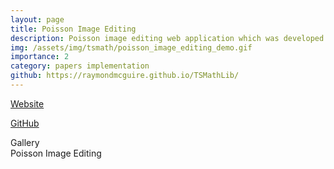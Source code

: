 ```yaml
---
layout: page
title: Poisson Image Editing
description: Poisson image editing web application which was developed by TSMathLib
img: /assets/img/tsmath/poisson_image_editing_demo.gif
importance: 2
category: papers implementation
github: https://raymondmcguire.github.io/TSMathLib/
---
```

<a href="https://raymondmcguire.github.io/TSMathLib/" target="_blank" title="TSMathLib">Website</a>

<a href="https://github.com/RaymondMcGuire/TSMathLib/" target="_blank" title="TSMathLib">GitHub</a>

<div class="caption">
    Gallery
</div>
<div class="row justify-content-sm-center">
    <div class="col-sm-6 mt-3 mt-md-0">
        <img class="img-fluid rounded z-depth-1" src="{{ '/assets/img/tsmath/poisson_image_editing_demo.gif' | relative_url }}" alt="" 
        title="Poisson Image EditingPH"/>
        <div class="caption">
            Poisson Image Editing
        </div>
    </div>
</div>